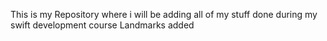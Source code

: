 This is my Repository where i will be adding all of my stuff done during my swift development course
Landmarks added
